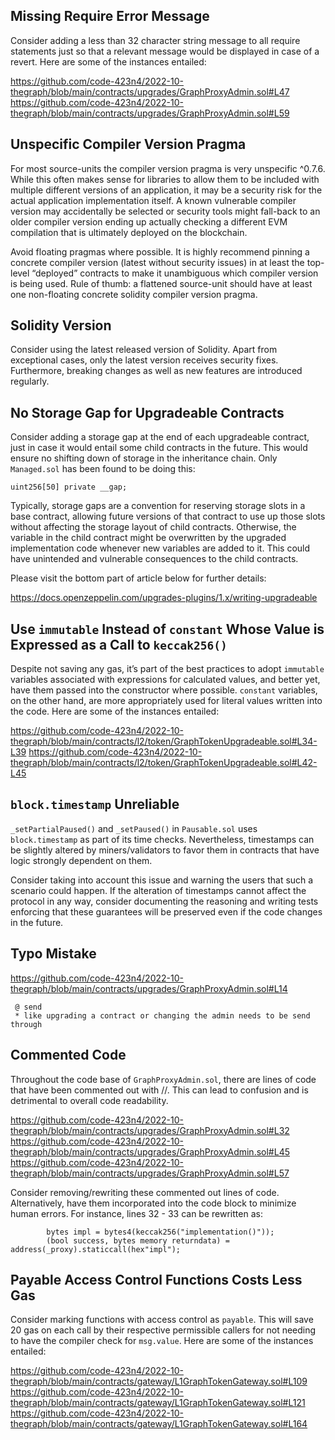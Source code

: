 ## Missing Require Error Message
Consider adding a less than 32 character string message to all require statements just so that a relevant message would be displayed in case of a revert. Here are some of the instances entailed:

https://github.com/code-423n4/2022-10-thegraph/blob/main/contracts/upgrades/GraphProxyAdmin.sol#L47
https://github.com/code-423n4/2022-10-thegraph/blob/main/contracts/upgrades/GraphProxyAdmin.sol#L59

## Unspecific Compiler Version Pragma
For most source-units the compiler version pragma is very unspecific ^0.7.6. While this often makes sense for libraries to allow them to be included with multiple different versions of an application, it may be a security risk for the actual application implementation itself. A known vulnerable compiler version may accidentally be selected or security tools might fall-back to an older compiler version ending up actually checking a different EVM compilation that is ultimately deployed on the blockchain.

Avoid floating pragmas where possible. It is highly recommend pinning a concrete compiler version (latest without security issues) in at least the top-level “deployed” contracts to make it unambiguous which compiler version is being used. Rule of thumb: a flattened source-unit should have at least one non-floating concrete solidity compiler version pragma.

## Solidity Version
Consider using the latest released version of Solidity. Apart from exceptional cases, only the latest version receives security fixes. Furthermore, breaking changes as well as new features are introduced regularly.

## No Storage Gap for Upgradeable Contracts
Consider adding a storage gap at the end of each upgradeable contract, just in case it would entail some child contracts in the future. This would ensure no shifting down of storage in the inheritance chain. Only `Managed.sol` has been found to be doing this:

```
uint256[50] private __gap;
```

Typically, storage gaps are a convention for reserving storage slots in a base contract, allowing future versions of that contract to use up those slots without affecting the storage layout of child contracts. Otherwise, the variable in the child contract might be overwritten by the upgraded implementation code whenever new variables are added to it. This could have unintended and vulnerable consequences to the child contracts.

Please visit the bottom part of article below for further details:

https://docs.openzeppelin.com/upgrades-plugins/1.x/writing-upgradeable

## Use `immutable` Instead of `constant` Whose Value is Expressed as a Call to `keccak256()`
Despite not saving any gas, it’s part of the best practices to adopt `immutable` variables associated with expressions for calculated values, and better yet, have them passed into the constructor where possible. `constant` variables, on the other hand, are more appropriately used for literal values written into the code. Here are some of the instances entailed:

https://github.com/code-423n4/2022-10-thegraph/blob/main/contracts/l2/token/GraphTokenUpgradeable.sol#L34-L39
https://github.com/code-423n4/2022-10-thegraph/blob/main/contracts/l2/token/GraphTokenUpgradeable.sol#L42-L45

## `block.timestamp` Unreliable
`_setPartialPaused()` and `_setPaused()` in `Pausable.sol` uses `block.timestamp` as part of its time checks. Nevertheless, timestamps can be slightly altered by miners/validators to favor them in contracts that have logic strongly dependent on them.

Consider taking into account this issue and warning the users that such a scenario could happen. If the alteration of timestamps cannot affect the protocol in any way, consider documenting the reasoning and writing tests enforcing that these guarantees will be preserved even if the code changes in the future.

## Typo Mistake
https://github.com/code-423n4/2022-10-thegraph/blob/main/contracts/upgrades/GraphProxyAdmin.sol#L14

```
 @ send
 * like upgrading a contract or changing the admin needs to be send through
```
## Commented Code
Throughout the code base of `GraphProxyAdmin.sol`, there are lines of code that have been commented out with //. This can lead to confusion and is detrimental to overall code readability. 

https://github.com/code-423n4/2022-10-thegraph/blob/main/contracts/upgrades/GraphProxyAdmin.sol#L32
https://github.com/code-423n4/2022-10-thegraph/blob/main/contracts/upgrades/GraphProxyAdmin.sol#L45
https://github.com/code-423n4/2022-10-thegraph/blob/main/contracts/upgrades/GraphProxyAdmin.sol#L57

Consider removing/rewriting these commented out lines of code. Alternatively, have them incorporated into the code block to minimize human errors. For instance, lines 32 - 33 can be rewritten as:

```
        bytes impl = bytes4(keccak256("implementation()"));
        (bool success, bytes memory returndata) = address(_proxy).staticcall(hex"impl");    
```
## Payable Access Control Functions Costs Less Gas
Consider marking functions with access control as `payable`. This will save 20 gas on each call by their respective permissible callers for not needing to have the compiler check for `msg.value`. Here are some of the instances entailed:

https://github.com/code-423n4/2022-10-thegraph/blob/main/contracts/gateway/L1GraphTokenGateway.sol#L109
https://github.com/code-423n4/2022-10-thegraph/blob/main/contracts/gateway/L1GraphTokenGateway.sol#L121
https://github.com/code-423n4/2022-10-thegraph/blob/main/contracts/gateway/L1GraphTokenGateway.sol#L164
